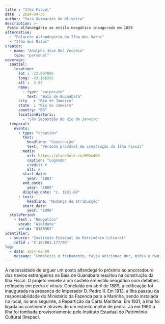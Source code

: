 ```yaml
---
title : "Ilha Fiscal"
date  : 2024-04-30
author: "Sara Guimarães de Oliveira"
description: >-
 Posto alfandegário ao estilo neogótico inaugurado em 1889
alternative:
  - "Palacete Alfandegário da Ilha dos Ratos"
  - "Ilha dos Ratos"
creator:
  - name: "Adolpho José Del Vecchio"
    type: "personal"
coverage:
  spatial:
    location:
      lat : -22.897006
      long: -43.166395
      alt :  5.97
      name:
        - type: "corporate"
          text: "Baía de Guanabara"
      city   : "Rio de Janeiro"
      state  : "Rio de Janeiro"
      country: "BR"
      locationHistoric:
        - "São Sebastião do Rio de Janeiro"
  temporal:
    events:
      - type: "creation"
        text:
          headline: "Construção"
          text: "Período provável de construção da Ilha Fiscal"
        media:
          url: https://placehold.co/600x400
          caption: "Legenda"
          credit: #
          alt: #
        start_date:
          year: "1881"
        end_date:
          year: "1889"
        display_date: "c. 1881-89"
      - text:
          headline: "Mudança de atribuição"
        start_date:
          year: "1998"
  stylePeriod:
    - text : "Neogótico"
      vocab: "Wikidata"
      refid: "Q186363"
identifier:
  - source: "Instituto Estadual do Patrimônio Cultural"
    refid : "E-18/001.177/90"
log:
  - date: 2024-02-09
    message: "Completei o fichamento, falta adicionar doc, mídia e dwg"
---
```


A necessidade de erguer um posto alfandegário próximo ao ancoradouro dos
navios estrangeiros na Baía de Guanabara resultou na construção da Ilha
Fiscal. O projeto remete a um castelo em estilo neogótico com detalhes
refinados em pedra e vitrais. Concluída em abril de 1889, a edificação
foi inaugurada na presença do Imperador D. Pedro II. Em 1913, a Ilha
passou da responsabilidade do Ministério da Fazenda para a Marinha,
sendo instalada no local, no ano seguinte, a Repartição da Carta
Marítima. Em 1931, a Ilha foi ligada ao continente através de um
estreito molhe de pedra. Já em 1990 a Ilha foi tombada provisoriamente
pelo Instituto Estadual do Patrimônio Cultural (Inepac).

